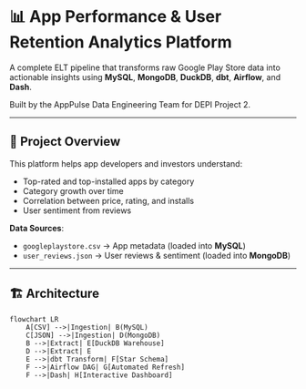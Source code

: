 # 📊 App Performance & User Retention Analytics Platform

A complete ELT pipeline that transforms raw Google Play Store data into actionable insights using **MySQL**, **MongoDB**, **DuckDB**, **dbt**, **Airflow**, and **Dash**.

Built by the AppPulse Data Engineering Team for DEPI Project 2.

---

## 🎯 Project Overview

This platform helps app developers and investors understand:
- Top-rated and top-installed apps by category  
- Category growth over time  
- Correlation between price, rating, and installs  
- User sentiment from reviews  

**Data Sources**:
- `googleplaystore.csv` → App metadata (loaded into **MySQL**)  
- `user_reviews.json` → User reviews & sentiment (loaded into **MongoDB**)

---

## 🏗️ Architecture

```mermaid
flowchart LR
    A[CSV] -->|Ingestion| B(MySQL)
    C[JSON] -->|Ingestion| D(MongoDB)
    B -->|Extract| E[DuckDB Warehouse]
    D -->|Extract| E
    E -->|dbt Transform| F[Star Schema]
    F -->|Airflow DAG| G[Automated Refresh]
    F -->|Dash| H[Interactive Dashboard]
